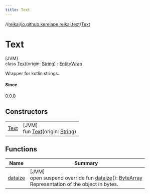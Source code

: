 ```yaml
---
title: Text
---
```

//[reikai](../../../index.html)/[io.github.kerelape.reikai.text](../index.html)/[Text](index.html)



# Text



[JVM]\
class [Text](index.html)(origin: [String](https://kotlinlang.org/api/latest/jvm/stdlib/kotlin/-string/index.html)) : [EntityWrap](../../io.github.kerelape.reikai.core/-entity-wrap/index.html)

Wrapper for kotlin strings.



#### Since



0.0.0



## Constructors


| | |
|---|---|
| [Text](-text.html) | [JVM]<br>fun [Text](-text.html)(origin: [String](https://kotlinlang.org/api/latest/jvm/stdlib/kotlin/-string/index.html)) |


## Functions


| Name | Summary |
|---|---|
| [dataize](../../io.github.kerelape.reikai.core/-entity/dataize.html) | [JVM]<br>open suspend override fun [dataize](../../io.github.kerelape.reikai.core/-entity/dataize.html)(): [ByteArray](https://kotlinlang.org/api/latest/jvm/stdlib/kotlin/-byte-array/index.html)<br>Representation of the object in bytes. |

